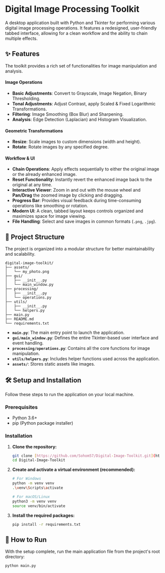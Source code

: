 # Digital Image Processing Toolkit

A desktop application built with Python and Tkinter for performing various digital image processing operations. It features a redesigned, user-friendly tabbed interface, allowing for a clean workflow and the ability to chain multiple effects.



## ✨ Features

The toolkit provides a rich set of functionalities for image manipulation and analysis.

#### **Image Operations**
* **Basic Adjustments**: Convert to Grayscale, Image Negation, Binary Thresholding.
* **Tonal Adjustments**: Adjust Contrast, apply Scaled & Fixed Logarithmic Transformations.
* **Filtering**: Image Smoothing (Box Blur) and Sharpening.
* **Analysis**: Edge Detection (Laplacian) and Histogram Visualization.

#### **Geometric Transformations**
* **Resize**: Scale images to custom dimensions (width and height).
* **Rotate**: Rotate images by any specified degree.

#### **Workflow & UI**
* **Chain Operations**: Apply effects sequentially to either the original image or the already enhanced image.
* **Reset Functionality**: Instantly revert the enhanced image back to the original at any time.
* **Interactive Viewer**: Zoom in and out with the mouse wheel and **Pan/Drag** the zoomed image by clicking and dragging.
* **Progress Bar**: Provides visual feedback during time-consuming operations like smoothing or rotation.
* **Modern UI**: A clean, tabbed layout keeps controls organized and maximizes space for image viewing.
* **File Handling**: Select and save images in common formats (`.png`, `.jpg`).

## 📂 Project Structure

The project is organized into a modular structure for better maintainability and scalability.

```
digital-image-toolkit/
├── assets/
│   └── my_photo.png
├── gui/
│   ├── __init__.py
│   └── main_window.py
├── processing/
│   ├── __init__.py
│   └── operations.py
├── utils/
│   ├── __init__.py
│   └── helpers.py
├── main.py
├── README.md
└── requirements.txt
```

-   **`main.py`**: The main entry point to launch the application.
-   **`gui/main_window.py`**: Defines the entire Tkinter-based user interface and event handling.
-   **`processing/operations.py`**: Contains all the core functions for image manipulation.
-   **`utils/helpers.py`**: Includes helper functions used across the application.
-   **`assets/`**: Stores static assets like images.

## 🛠️ Setup and Installation

Follow these steps to run the application on your local machine.

### **Prerequisites**
-   Python 3.6+
-   pip (Python package installer)

### **Installation**

1.  **Clone the repository:**
    ```sh
    git clone [https://github.com/Sohom57/Digital-Image-Toolkit.git](https://github.com/Sohom57/Digital-Image-Toolkit.git)
    cd Digital-Image-Toolkit
    ```

2.  **Create and activate a virtual environment (recommended):**
    ```sh
    # For Windows
    python -m venv venv
    .\venv\Scripts\activate

    # For macOS/Linux
    python3 -m venv venv
    source venv/bin/activate
    ```

3.  **Install the required packages:**
    ```sh
    pip install -r requirements.txt
    ```

## 🚀 How to Run

With the setup complete, run the main application file from the project's root directory:

```sh
python main.py
```